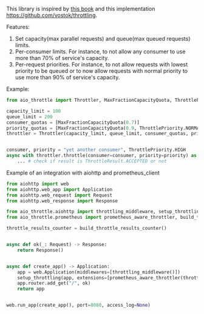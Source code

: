 This library is inspired by [this book](https://landing.google.com/sre/sre-book/chapters/handling-overload/) and this implementation https://github.com/vostok/throttling.

Features:
1. Set capacity(max parallel requests) and queue(max queued requests) limits.
1. Per-consumer limits. For instance, to not allow any consumer to use more than 70% of service's capacity.
1. Per-request priorities. For instance, to not allow requests with lowest priority to be queued or to now allow requests with normal priority to use more than 90% of service's capacity. 

Example:
```python
from aio_throttle import Throttler, MaxFractionCapacityQuota, ThrottlePriority, ThrottleResult

capacity_limit = 100
queue_limit = 200
consumer_quotas = [MaxFractionCapacityQuota(0.7)]
priority_quotas = [MaxFractionCapacityQuota(0.9, ThrottlePriority.NORMAL)]
throttler = Throttler(capacity_limit, queue_limit, consumer_quotas, priority_quotas)


consumer, priority = "yet another consumer", ThrottlePriority.HIGH
async with throttler.throttle(consumer=consumer, priority=priority) as result:
    ... # check if result is ThrottleResult.ACCEPTED or not
```

Example of an integration with aiohttp and prometheus_client
```python
from aiohttp import web
from aiohttp.web_app import Application
from aiohttp.web_request import Request
from aiohttp.web_response import Response

from aio_throttle.aiohttp import throttling_middleware, setup_throttling
from aio_throttle.prometheus import prometheus_aware_throttler, build_throttle_results_counter

throttle_results_counter = build_throttle_results_counter()


async def ok(_: Request) -> Response:
    return Response()


async def create_app() -> Application:
    app = web.Application(middlewares=[throttling_middleware()])
    setup_throttling(app, extensions=[prometheus_aware_throttler(throttle_results_counter=throttle_results_counter)])
    app.router.add_get("/", ok)
    return app


web.run_app(create_app(), port=8080, access_log=None)
```
